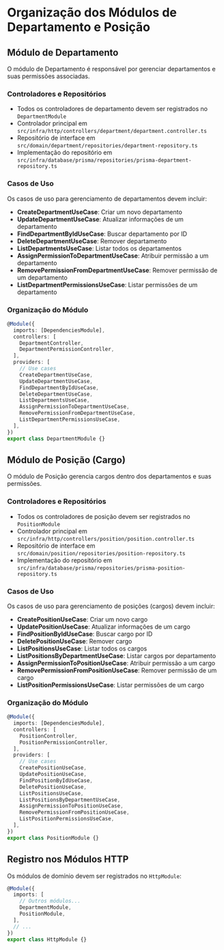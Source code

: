 # Organização dos Módulos de Departamento e Posição

## Módulo de Departamento

O módulo de Departamento é responsável por gerenciar departamentos e suas permissões associadas.

### Controladores e Repositórios

- Todos os controladores de departamento devem ser registrados no `DepartmentModule`
- Controlador principal em `src/infra/http/controllers/department/department.controller.ts`
- Repositório de interface em `src/domain/department/repositories/department-repository.ts`
- Implementação do repositório em `src/infra/database/prisma/repositories/prisma-department-repository.ts`

### Casos de Uso

Os casos de uso para gerenciamento de departamentos devem incluir:

- **CreateDepartmentUseCase**: Criar um novo departamento
- **UpdateDepartmentUseCase**: Atualizar informações de um departamento
- **FindDepartmentByIdUseCase**: Buscar departamento por ID
- **DeleteDepartmentUseCase**: Remover departamento
- **ListDepartmentsUseCase**: Listar todos os departamentos
- **AssignPermissionToDepartmentUseCase**: Atribuir permissão a um departamento
- **RemovePermissionFromDepartmentUseCase**: Remover permissão de um departamento
- **ListDepartmentPermissionsUseCase**: Listar permissões de um departamento

### Organização do Módulo

```typescript
@Module({
  imports: [DependenciesModule],
  controllers: [
    DepartmentController,
    DepartmentPermissionController,
  ],
  providers: [
    // Use cases
    CreateDepartmentUseCase,
    UpdateDepartmentUseCase,
    FindDepartmentByIdUseCase,
    DeleteDepartmentUseCase,
    ListDepartmentsUseCase,
    AssignPermissionToDepartmentUseCase,
    RemovePermissionFromDepartmentUseCase,
    ListDepartmentPermissionsUseCase,
  ],
})
export class DepartmentModule {}
```

## Módulo de Posição (Cargo)

O módulo de Posição gerencia cargos dentro dos departamentos e suas permissões.

### Controladores e Repositórios

- Todos os controladores de posição devem ser registrados no `PositionModule`
- Controlador principal em `src/infra/http/controllers/position/position.controller.ts`
- Repositório de interface em `src/domain/position/repositories/position-repository.ts`
- Implementação do repositório em `src/infra/database/prisma/repositories/prisma-position-repository.ts`

### Casos de Uso

Os casos de uso para gerenciamento de posições (cargos) devem incluir:

- **CreatePositionUseCase**: Criar um novo cargo
- **UpdatePositionUseCase**: Atualizar informações de um cargo
- **FindPositionByIdUseCase**: Buscar cargo por ID
- **DeletePositionUseCase**: Remover cargo
- **ListPositionsUseCase**: Listar todos os cargos
- **ListPositionsByDepartmentUseCase**: Listar cargos por departamento
- **AssignPermissionToPositionUseCase**: Atribuir permissão a um cargo
- **RemovePermissionFromPositionUseCase**: Remover permissão de um cargo
- **ListPositionPermissionsUseCase**: Listar permissões de um cargo

### Organização do Módulo

```typescript
@Module({
  imports: [DependenciesModule],
  controllers: [
    PositionController,
    PositionPermissionController,
  ],
  providers: [
    // Use cases
    CreatePositionUseCase,
    UpdatePositionUseCase,
    FindPositionByIdUseCase,
    DeletePositionUseCase,
    ListPositionsUseCase,
    ListPositionsByDepartmentUseCase,
    AssignPermissionToPositionUseCase,
    RemovePermissionFromPositionUseCase,
    ListPositionPermissionsUseCase,
  ],
})
export class PositionModule {}
```

## Registro nos Módulos HTTP

Os módulos de domínio devem ser registrados no `HttpModule`:

```typescript
@Module({
  imports: [
    // Outros módulos...
    DepartmentModule,
    PositionModule,
  ],
  // ...
})
export class HttpModule {} 